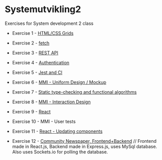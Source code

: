 # Systemutvikling2
Exercises for System development 2 class

* Exercise 1 - [HTML/CSS Grids](/Øving1)

* Exercise 2 - [fetch](/Øving2)

* Exercise 3 - [REST API](/Øving3)

* Exercise 4 - [Authentication](/Øving4)

* Exercise 5 - [Jest and CI](/Øving5)

* Exercise 6 - [MMI - Uniform Design / Mockup](Øving6)

* Exercise 7 - [Static type-checking and functional algorithms](/Øving7)

* Exercise 8 - [MMI - Interaction Design](/Øving8)

* Exercise 9 - [React](/Øving9)

* Exercise 10 - MMI - User tests

* Exercise 11 - [React - Updating components](/Øving11)

* Exercise 12 - [Community Newspaper, Frontend+Backend](https://github.com/ericyounger/Miniproject_News) // Frontend made in React.js, Backend made in Express.js, uses MySql database. Also uses Sockets.io for polling the database.

